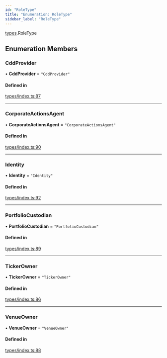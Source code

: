 ```yaml
---
id: "RoleType"
title: "Enumeration: RoleType"
sidebar_label: "RoleType"
---
```


[types](../../../modules/Types/Types.md).RoleType

## Enumeration Members

### CddProvider

• **CddProvider** = ``"CddProvider"``

#### Defined in

[types/index.ts:87](https://github.com/PolymeshAssociation/polymesh-sdk/blob/b6f9fb883/src/types/index.ts#L87)

___

### CorporateActionsAgent

• **CorporateActionsAgent** = ``"CorporateActionsAgent"``

#### Defined in

[types/index.ts:90](https://github.com/PolymeshAssociation/polymesh-sdk/blob/b6f9fb883/src/types/index.ts#L90)

___

### Identity

• **Identity** = ``"Identity"``

#### Defined in

[types/index.ts:92](https://github.com/PolymeshAssociation/polymesh-sdk/blob/b6f9fb883/src/types/index.ts#L92)

___

### PortfolioCustodian

• **PortfolioCustodian** = ``"PortfolioCustodian"``

#### Defined in

[types/index.ts:89](https://github.com/PolymeshAssociation/polymesh-sdk/blob/b6f9fb883/src/types/index.ts#L89)

___

### TickerOwner

• **TickerOwner** = ``"TickerOwner"``

#### Defined in

[types/index.ts:86](https://github.com/PolymeshAssociation/polymesh-sdk/blob/b6f9fb883/src/types/index.ts#L86)

___

### VenueOwner

• **VenueOwner** = ``"VenueOwner"``

#### Defined in

[types/index.ts:88](https://github.com/PolymeshAssociation/polymesh-sdk/blob/b6f9fb883/src/types/index.ts#L88)
